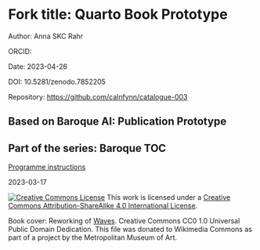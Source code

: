# Fork title: Quarto Book Prototype

Author: Anna SKC Rahr

ORCID: 

Date: 2023-04-26

DOI: 10.5281/zenodo.7852205

Repository: https://github.com/calnfynn/catalogue-003

## Based on Baroque AI: Publication Prototype

## Part of the series: Baroque TOC

[Programme instructions](https://nfdi4culture.github.io/class-ADA-CP-pipeline/)

2023-03-17

<a rel="license" href="http://creativecommons.org/licenses/by-sa/4.0/"><img alt="Creative Commons License" style="border-width:0" src="https://i.creativecommons.org/l/by-sa/4.0/88x31.png" /></a> This work is licensed under a <a rel="license" href="http://creativecommons.org/licenses/by-sa/4.0/">Creative Commons Attribution-ShareAlike 4.0 International License</a>.

Book cover: Reworking of [Waves](https://commons.wikimedia.org/wiki/File:Munch_-_Waves,_1908,_MM.M.00438.jpg). Creative Commons CC0 1.0 Universal Public Domain Dedication. This file was donated to Wikimedia Commons as part of a project by the Metropolitan Museum of Art.
